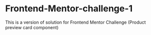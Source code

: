 # Frontend-Mentor-challenge-1
This is a version of solution for Frontend Mentor Challenge (Product preview card component) 

